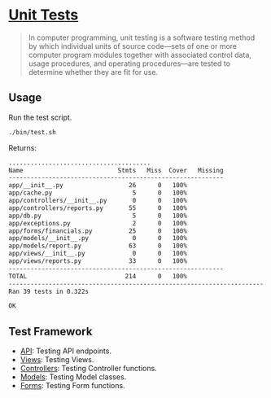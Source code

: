 # [Unit Tests](https://en.wikipedia.org/wiki/Unit_testing)

> In computer programming, unit testing is a software testing method by which individual units of source code—sets of one or more computer program modules together with associated control data, usage procedures, and operating procedures—are tested to determine whether they are fit for use.

## Usage
Run the test script.
```bash
./bin/test.sh
```
Returns:
```bash
.......................................
Name                          Stmts   Miss  Cover   Missing
-----------------------------------------------------------
app/__init__.py                  26      0   100%
app/cache.py                      5      0   100%
app/controllers/__init__.py       0      0   100%
app/controllers/reports.py       55      0   100%
app/db.py                         5      0   100%
app/exceptions.py                 2      0   100%
app/forms/financials.py          25      0   100%
app/models/__init__.py            0      0   100%
app/models/report.py             63      0   100%
app/views/__init__.py             0      0   100%
app/views/reports.py             33      0   100%
-----------------------------------------------------------
TOTAL                           214      0   100%
----------------------------------------------------------------------
Ran 39 tests in 0.322s

OK
```

## Test Framework

- [API](./test_api.py): Testing API endpoints.
- [Views](./test_views.py): Testing Views.
- [Controllers](./test_controllres.py): Testing Controller functions.
- [Models](./test_models.py): Testing Model classes.
- [Forms](./test_forms.py): Testing Form functions.
